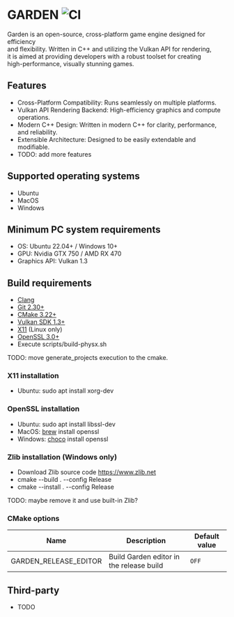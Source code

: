 # GARDEN ![CI](https://github.com/cfnptr/garden/actions/workflows/cmake.yml/badge.svg)

Garden is an open-source, cross-platform game engine designed for efficiency <br/>
and flexibility. Written in C++ and utilizing the Vulkan API for rendering, <br/>
it is aimed at providing developers with a robust toolset for creating <br/>
high-performance, visually stunning games.

## Features

* Cross-Platform Compatibility: Runs seamlessly on multiple platforms.
* Vulkan API Rendering Backend: High-efficiency graphics and compute operations.
* Modern C++ Design: Written in modern C++ for clarity, performance, and reliability.
* Extensible Architecture: Designed to be easily extendable and modifiable.
* TODO: add more features

## Supported operating systems

* Ubuntu
* MacOS
* Windows

## Minimum PC system requirements

* OS: Ubuntu 22.04+ / Windows 10+
* GPU: Nvidia GTX 750 / AMD RX 470
* Graphics API: Vulkan 1.3


## Build requirements

* [Clang](https://clang.llvm.org/)
* [Git 2.30+](https://git-scm.com/)
* [CMake 3.22+](https://cmake.org/)
* [Vulkan SDK 1.3+](https://vulkan.lunarg.com/)
* [X11](https://www.x.org/) (Linux only)
* [OpenSSL 3.0+](https://openssl.org/)
* Execute scripts/build-physx.sh

TODO: move generate_projects execution to the cmake.

### X11 installation

* Ubuntu: sudo apt install xorg-dev

### OpenSSL installation

* Ubuntu: sudo apt install libssl-dev
* MacOS: [brew](https://brew.sh/) install openssl
* Windows: [choco](https://chocolatey.org/) install openssl

### Zlib installation (Windows only)

* Download Zlib source code https://www.zlib.net
* cmake --build . --config Release
* cmake --install . --config Release

TODO: maybe remove it and use built-in Zlib?

### CMake options

| Name                  | Description                              | Default value |
|-----------------------|------------------------------------------|---------------|
| GARDEN_RELEASE_EDITOR | Build Garden editor in the release build | `OFF`         |

## Third-party

* TODO